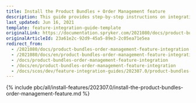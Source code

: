 ```yaml
---
title: Install the Product Bundles + Order Management feature
description: This guide provides step-by-step instructions on integrating Product Bundles + Cart feature into your project.
last_updated: Jun 16, 2021
template: feature-integration-guide-template
originalLink: https://documentation.spryker.com/2021080/docs/product-bundles-order-management-feature-integration
originalArticleId: 23a61e2c-92d9-45a5-89e3-2c05ea71e5ea
redirect_from:
  - /2021080/docs/product-bundles-order-management-feature-integration
  - /2021080/docs/en/product-bundles-order-management-feature-integration
  - /docs/product-bundles-order-management-feature-integration
  - /docs/en/product-bundles-order-management-feature-integration
  - /docs/scos/dev/feature-integration-guides/202307.0/product-bundles-order-management-feature-integration.html
---
```


{% include pbc/all/install-features/202307.0/install-the-product-bundles-order-management-feature.md %} <!-- To edit, see /_includes/pbc/all/install-features/202307.0/install-the-product-bundles-order-management-feature.md -->
